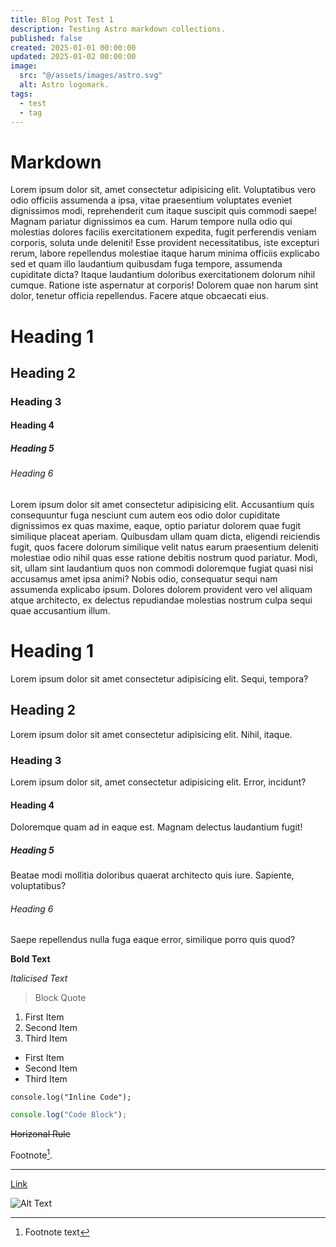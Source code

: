 ```yaml
---
title: Blog Post Test 1
description: Testing Astro markdown collections.
published: false
created: 2025-01-01 00:00:00
updated: 2025-01-02 00:00:00
image:
  src: "@/assets/images/astro.svg"
  alt: Astro logomark.
tags:
  - test
  - tag
---
```


# Markdown

Lorem ipsum dolor sit, amet consectetur adipisicing elit. Voluptatibus vero odio officiis assumenda a ipsa, vitae praesentium voluptates eveniet dignissimos modi, reprehenderit cum itaque suscipit quis commodi saepe! Magnam pariatur dignissimos ea cum. Harum tempore nulla odio qui molestias dolores facilis exercitationem expedita, fugit perferendis veniam corporis, soluta unde deleniti! Esse provident necessitatibus, iste excepturi rerum, labore repellendus molestiae itaque harum minima officiis explicabo sed et quam illo laudantium quibusdam fuga tempore, assumenda cupiditate dicta? Itaque laudantium doloribus exercitationem dolorum nihil cumque. Ratione iste aspernatur at corporis! Dolorem quae non harum sint dolor, tenetur officia repellendus. Facere atque obcaecati eius.

# Heading 1

## Heading 2

### Heading 3

#### Heading 4

##### Heading 5

###### Heading 6

Lorem ipsum dolor sit amet consectetur adipisicing elit. Accusantium quis consequuntur fuga nesciunt cum autem eos odio dolor cupiditate dignissimos ex quas maxime, eaque, optio pariatur dolorem quae fugit similique placeat aperiam. Quibusdam ullam quam dicta, eligendi reiciendis fugit, quos facere dolorum similique velit natus earum praesentium deleniti molestiae odio nihil quas esse ratione debitis nostrum quod pariatur. Modi, sit, ullam sint laudantium quos non commodi doloremque fugiat quasi nisi accusamus amet ipsa animi? Nobis odio, consequatur sequi nam assumenda explicabo ipsum. Dolores dolorem provident vero vel aliquam atque architecto, ex delectus repudiandae molestias nostrum culpa sequi quae accusantium illum.

# Heading 1

Lorem ipsum dolor sit amet consectetur adipisicing elit. Sequi, tempora?

## Heading 2

Lorem ipsum dolor sit amet consectetur adipisicing elit. Nihil, itaque.

### Heading 3

Lorem ipsum dolor sit, amet consectetur adipisicing elit. Error, incidunt?

#### Heading 4

Doloremque quam ad in eaque est. Magnam delectus laudantium fugit!

##### Heading 5

Beatae modi mollitia doloribus quaerat architecto quis iure. Sapiente, voluptatibus?

###### Heading 6

Saepe repellendus nulla fuga eaque error, similique porro quis quod?

**Bold Text**

_Italicised Text_

> Block Quote

1. First Item
2. Second Item
3. Third Item

- First Item
- Second Item
- Third Item

`console.log("Inline Code");`

```javascript
console.log("Code Block");
```

~~Horizonal Rule~~

Footnote[^1].

[^1]: Footnote text

---

[Link](https://github.com/aakashkcx/blog)

![Alt Text](@/assets/images/profile.png)
